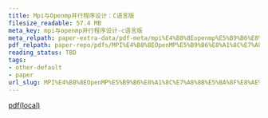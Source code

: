 ```yaml
---
title: Mpi与Openmp并行程序设计：C语言版
filesize_readable: 57.4 MB
meta_key: mpi与openmp并行程序设计-c语言版
meta_relpath: paper-extra-data/pdf-meta/mpi%E4%B8%8Eopenmp%E5%B9%B6%E8%A1%8C%E7%A8%8B%E5%BA%8F%E8%AE%BE%E8%AE%A1-c%E8%AF%AD%E8%A8%80%E7%89%88.yaml
pdf_relpath: paper-repo/pdfs/MPI%E4%B8%8EOpenMP%E5%B9%B6%E8%A1%8C%E7%A8%8B%E5%BA%8F%E8%AE%BE%E8%AE%A1%EF%BC%9AC%E8%AF%AD%E8%A8%80%E7%89%88.pdf
reading_status: TBD
tags:
- other-default
- paper
url_slug: MPI%E4%B8%8EOpenMP%E5%B9%B6%E8%A1%8C%E7%A8%8B%E5%BA%8F%E8%AE%BE%E8%AE%A1%EF%BC%9AC%E8%AF%AD%E8%A8%80%E7%89%88
---
```


[pdf(local)](../../paper-repo/pdfs/MPI%E4%B8%8EOpenMP%E5%B9%B6%E8%A1%8C%E7%A8%8B%E5%BA%8F%E8%AE%BE%E8%AE%A1%EF%BC%9AC%E8%AF%AD%E8%A8%80%E7%89%88.pdf)
